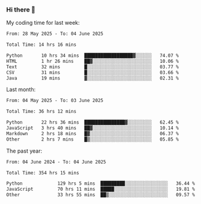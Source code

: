 ### Hi there 👋

My coding time for last week:

<!--START_SECTION:week-->

```txt
From: 28 May 2025 - To: 04 June 2025

Total Time: 14 hrs 16 mins

Python       10 hrs 34 mins  ██████████████████▓░░░░░░   74.07 %
HTML         1 hr 26 mins    ██▓░░░░░░░░░░░░░░░░░░░░░░   10.06 %
Text         32 mins         █░░░░░░░░░░░░░░░░░░░░░░░░   03.77 %
CSV          31 mins         █░░░░░░░░░░░░░░░░░░░░░░░░   03.66 %
Java         19 mins         ▓░░░░░░░░░░░░░░░░░░░░░░░░   02.31 %
```

<!--END_SECTION:week-->

Last month:

<!--START_SECTION:month-->

```txt
From: 04 May 2025 - To: 03 June 2025

Total Time: 36 hrs 12 mins

Python       22 hrs 36 mins  ███████████████▓░░░░░░░░░   62.45 %
JavaScript   3 hrs 40 mins   ██▓░░░░░░░░░░░░░░░░░░░░░░   10.14 %
Markdown     2 hrs 18 mins   █▓░░░░░░░░░░░░░░░░░░░░░░░   06.37 %
Other        2 hrs 7 mins    █▒░░░░░░░░░░░░░░░░░░░░░░░   05.85 %
```

<!--END_SECTION:month-->

The past year:

<!--START_SECTION:year-->

```txt
From: 04 June 2024 - To: 04 June 2025

Total Time: 354 hrs 15 mins

Python             129 hrs 5 mins  █████████░░░░░░░░░░░░░░░░   36.44 %
JavaScript         70 hrs 11 mins  █████░░░░░░░░░░░░░░░░░░░░   19.81 %
Other              33 hrs 55 mins  ██▒░░░░░░░░░░░░░░░░░░░░░░   09.57 %
```

<!--END_SECTION:year-->
